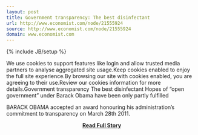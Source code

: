 ```yaml
---
layout: post
title: Government transparency: The best disinfectant
url: http://www.economist.com/node/21555924
source: http://www.economist.com/node/21555924
domain: www.economist.com
---
```

{% include JB/setup %}<p>We use cookies to support features like login and allow trusted media partners to analyse aggregated site usage.Keep cookies enabled to enjoy the full site experience.By browsing our site with cookies enabled, you are agreeing to their use.Review our cookies information for more details.Government transparency
           The best disinfectant
       Hopes of “open government” under Barack Obama have been only partly fulfilled
               
 BARACK OBAMA accepted an award honouring his administration’s commitment to transparency on March 28th 2011.</p>
<center><p><a href="http://www.economist.com/node/21555924" style='padding:25px; font-sze:18px; font-weight: bold;'>Read Full Story</a></p></center>
